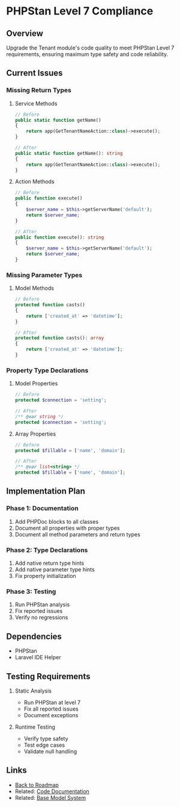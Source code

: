 # PHPStan Level 7 Compliance

## Overview
Upgrade the Tenant module's code quality to meet PHPStan Level 7 requirements, ensuring maximum type safety and code reliability.

## Current Issues

### Missing Return Types
1. Service Methods
   ```php
   // Before
   public static function getName()
   {
       return app(GetTenantNameAction::class)->execute();
   }

   // After
   public static function getName(): string
   {
       return app(GetTenantNameAction::class)->execute();
   }
   ```

2. Action Methods
   ```php
   // Before
   public function execute()
   {
       $server_name = $this->getServerName('default');
       return $server_name;
   }

   // After
   public function execute(): string
   {
       $server_name = $this->getServerName('default');
       return $server_name;
   }
   ```

### Missing Parameter Types
1. Model Methods
   ```php
   // Before
   protected function casts()
   {
       return ['created_at' => 'datetime'];
   }

   // After
   protected function casts(): array
   {
       return ['created_at' => 'datetime'];
   }
   ```

### Property Type Declarations
1. Model Properties
   ```php
   // Before
   protected $connection = 'setting';

   // After
   /** @var string */
   protected $connection = 'setting';
   ```

2. Array Properties
   ```php
   // Before
   protected $fillable = ['name', 'domain'];

   // After
   /** @var list<string> */
   protected $fillable = ['name', 'domain'];
   ```

## Implementation Plan

### Phase 1: Documentation
1. Add PHPDoc blocks to all classes
2. Document all properties with proper types
3. Document all method parameters and return types

### Phase 2: Type Declarations
1. Add native return type hints
2. Add native parameter type hints
3. Fix property initialization

### Phase 3: Testing
1. Run PHPStan analysis
2. Fix reported issues
3. Verify no regressions

## Dependencies
- PHPStan
- Laravel IDE Helper

## Testing Requirements
1. Static Analysis
   - Run PHPStan at level 7
   - Fix all reported issues
   - Document exceptions

2. Runtime Testing
   - Verify type safety
   - Test edge cases
   - Validate null handling

## Links
- [Back to Roadmap](../../docs/roadmap.md)
- Related: [Code Documentation](./code-documentation.md)
- Related: [Base Model System](./base-model-system.md)

